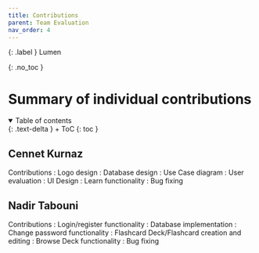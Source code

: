 ```yaml
---
title: Contributions
parent: Team Evaluation
nav_order: 4
---
```


{: .label }
Lumen

{: .no_toc }
# Summary of individual contributions

<details open markdown="block">
{: .text-delta }
<summary>Table of contents</summary>
+ ToC
{: toc }
</details>

## Cennet Kurnaz

Contributions
: Logo design
: Database design
: Use Case diagram
: User evaluation
: UI Design
: Learn functionality
: Bug fixing


## Nadir Tabouni

Contributions
: Login/register functionality
: Database implementation
: Change password functionality
: Flashcard Deck/Flashcard creation and editing
: Browse Deck functionality
: Bug fixing 
